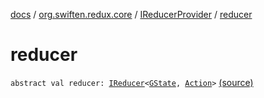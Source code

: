 [docs](../../index.md) / [org.swiften.redux.core](../index.md) / [IReducerProvider](index.md) / [reducer](./reducer.md)

# reducer

`abstract val reducer: `[`IReducer`](../-i-reducer.md)`<`[`GState`](index.md#GState)`, `[`Action`](index.md#Action)`>` [(source)](https://github.com/protoman92/KotlinRedux/tree/master/common/common-core/src/main/kotlin/org/swiften/redux/core/Core.kt#L50)